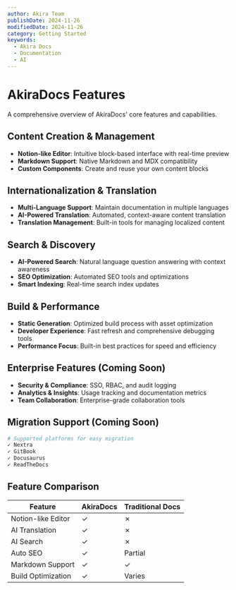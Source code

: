 ```yaml
---
author: Akira Team
publishDate: 2024-11-26
modifiedDate: 2024-11-26
category: Getting Started
keywords:
  - Akira Docs
  - Documentation
  - AI
---
```


# AkiraDocs Features

A comprehensive overview of AkiraDocs' core features and capabilities.

## Content Creation & Management

- **Notion-like Editor**: Intuitive block-based interface with real-time preview
- **Markdown Support**: Native Markdown and MDX compatibility
- **Custom Components**: Create and reuse your own content blocks

## Internationalization & Translation

- **Multi-Language Support**: Maintain documentation in multiple languages
- **AI-Powered Translation**: Automated, context-aware content translation
- **Translation Management**: Built-in tools for managing localized content

## Search & Discovery

- **AI-Powered Search**: Natural language question answering with context awareness
- **SEO Optimization**: Automated SEO tools and optimizations
- **Smart Indexing**: Real-time search index updates

## Build & Performance

- **Static Generation**: Optimized build process with asset optimization
- **Developer Experience**: Fast refresh and comprehensive debugging tools
- **Performance Focus**: Built-in best practices for speed and efficiency

## Enterprise Features (Coming Soon)

- **Security & Compliance**: SSO, RBAC, and audit logging
- **Analytics & Insights**: Usage tracking and documentation metrics
- **Team Collaboration**: Enterprise-grade collaboration tools

## Migration Support (Coming Soon)

```bash
# Supported platforms for easy migration
✓ Nextra
✓ GitBook
✓ Docusaurus
✓ ReadTheDocs
```

## Feature Comparison

| Feature | AkiraDocs | Traditional Docs |
|---------|-----------|------------------|
| Notion-like Editor | ✓ | ✗ |
| AI Translation | ✓ | ✗ |
| AI Search | ✓ | ✗ |
| Auto SEO | ✓ | Partial |
| Markdown Support | ✓ | ✓ |
| Build Optimization | ✓ | Varies |

